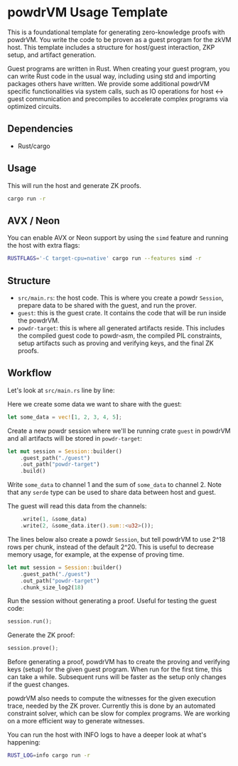 # powdrVM Usage Template

This is a foundational template for generating zero-knowledge proofs with powdrVM.
You write the code to be proven as a guest program for the zkVM host.
This template includes a structure for host/guest interaction, ZKP setup,
and artifact generation.

Guest programs are written in Rust.
When creating your guest program, you can write Rust code in the usual way,
including using std and importing packages others have written.
We provide some additional powdrVM specific functionalities via system calls,
such as IO operations for host <-> guest communication and precompiles to
accelerate complex programs via optimized circuits.

## Dependencies

- Rust/cargo

## Usage

This will run the host and generate ZK proofs.

```bash
cargo run -r
```

## AVX / Neon

You can enable AVX or Neon support by using the `simd` feature and running
the host with extra flags:

```bash
RUSTFLAGS='-C target-cpu=native' cargo run --features simd -r
```

## Structure

- `src/main.rs`: the host code. This is where you create a powdr `Session`,
prepare data to be shared with the guest, and run the prover.
- `guest`: this is the guest crate. It contains the code that will be
run inside the powdrVM.
- `powdr-target`: this is where all generated artifacts reside.
This includes the compiled guest code to powdr-asm, the compiled PIL constraints,
setup artifacts such as proving and verifying keys, and the final ZK proofs.

## Workflow

Let's look at `src/main.rs` line by line:

Here we create some data we want to share with the guest:

```rust
let some_data = vec![1, 2, 3, 4, 5];
```

Create a new powdr session where we'll be running crate `guest` in powdrVM
and all artifacts will be stored in `powdr-target`:

```rust
let mut session = Session::builder()
    .guest_path("./guest")
    .out_path("powdr-target")
    .build()
```

Write `some_data` to channel 1 and the sum of `some_data` to channel 2.
Note that any `serde` type can be used to share data between host and guest.

The guest will read this data from the channels:

```rust
    .write(1, &some_data)
    .write(2, &some_data.iter().sum::<u32>());
```

The lines below also create a powdr `Session`, but tell powdrVM to use 2^18 rows
per chunk, instead of the default 2^20. This is useful to decrease memory usage,
for example, at the expense of proving time.

```rust
let mut session = Session::builder()
    .guest_path("./guest")
    .out_path("powdr-target")
    .chunk_size_log2(18)
```

Run the session without generating a proof. Useful for testing the guest code:

```rust
session.run();
```

Generate the ZK proof:

```rust
session.prove();
```

Before generating a proof, powdrVM has to create the proving and verifying keys (setup)
for the given guest program.
When run for the first time, this can take a while.
Subsequent runs will be faster as the setup only changes if the guest changes.

powdrVM also needs to compute the witnesses for the given execution trace,
needed by the ZK prover.
Currently this is done by an automated constraint solver,
which can be slow for complex programs.
We are working on a more efficient way to generate witnesses.

You can run the host with INFO logs to have a deeper look at what's happening:

```bash
RUST_LOG=info cargo run -r
```
